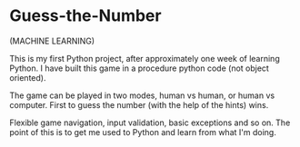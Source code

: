 # Guess-the-Number

(MACHINE LEARNING)

This is my first Python project, after approximately one week of learning Python. 
I have built this game in a procedure python code (not object oriented). 

The game can be played in two modes, human vs human, or human vs computer.
First to guess the number (with the help of the hints) wins.

Flexible game navigation, input validation, basic exceptions and so on.
The point of this is to get me used to Python and learn from what I'm doing.
